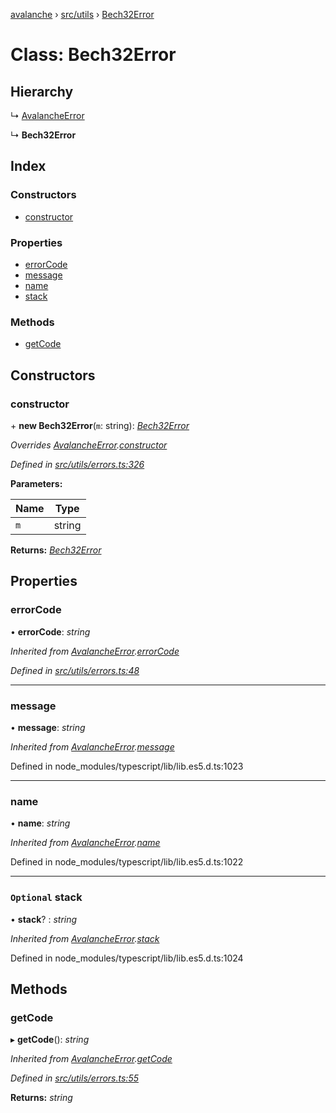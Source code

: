 [avalanche](../README.md) › [src/utils](../modules/src_utils.md) › [Bech32Error](src_utils.bech32error.md)

# Class: Bech32Error

## Hierarchy

  ↳ [AvalancheError](src_utils.avalancheerror.md)

  ↳ **Bech32Error**

## Index

### Constructors

* [constructor](src_utils.bech32error.md#constructor)

### Properties

* [errorCode](src_utils.bech32error.md#errorcode)
* [message](src_utils.bech32error.md#message)
* [name](src_utils.bech32error.md#name)
* [stack](src_utils.bech32error.md#optional-stack)

### Methods

* [getCode](src_utils.bech32error.md#getcode)

## Constructors

###  constructor

\+ **new Bech32Error**(`m`: string): *[Bech32Error](src_utils.bech32error.md)*

*Overrides [AvalancheError](src_utils.avalancheerror.md).[constructor](src_utils.avalancheerror.md#constructor)*

*Defined in [src/utils/errors.ts:326](https://github.com/ava-labs/avalanchejs/blob/5511161/src/utils/errors.ts#L326)*

**Parameters:**

Name | Type |
------ | ------ |
`m` | string |

**Returns:** *[Bech32Error](src_utils.bech32error.md)*

## Properties

###  errorCode

• **errorCode**: *string*

*Inherited from [AvalancheError](src_utils.avalancheerror.md).[errorCode](src_utils.avalancheerror.md#errorcode)*

*Defined in [src/utils/errors.ts:48](https://github.com/ava-labs/avalanchejs/blob/5511161/src/utils/errors.ts#L48)*

___

###  message

• **message**: *string*

*Inherited from [AvalancheError](src_utils.avalancheerror.md).[message](src_utils.avalancheerror.md#message)*

Defined in node_modules/typescript/lib/lib.es5.d.ts:1023

___

###  name

• **name**: *string*

*Inherited from [AvalancheError](src_utils.avalancheerror.md).[name](src_utils.avalancheerror.md#name)*

Defined in node_modules/typescript/lib/lib.es5.d.ts:1022

___

### `Optional` stack

• **stack**? : *string*

*Inherited from [AvalancheError](src_utils.avalancheerror.md).[stack](src_utils.avalancheerror.md#optional-stack)*

Defined in node_modules/typescript/lib/lib.es5.d.ts:1024

## Methods

###  getCode

▸ **getCode**(): *string*

*Inherited from [AvalancheError](src_utils.avalancheerror.md).[getCode](src_utils.avalancheerror.md#getcode)*

*Defined in [src/utils/errors.ts:55](https://github.com/ava-labs/avalanchejs/blob/5511161/src/utils/errors.ts#L55)*

**Returns:** *string*
